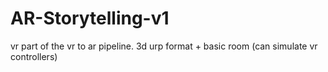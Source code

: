 # AR-Storytelling-v1
vr part of the vr to ar pipeline. 3d urp format + basic room (can simulate vr controllers)
